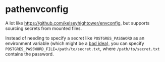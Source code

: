 # pathenvconfig

A lot like https://github.com/kelseyhightower/envconfig, but supports  sourcing secrets from mounted files.

Instead of needing to specify a secret like `POSTGRES_PASSWORD` as an environment variable (which might be a [bad idea](https://blog.nillsf.com/index.php/2020/02/24/dont-use-environment-variables-in-kubernetes-to-consume-secrets/)), you can specify `POSTGRES_PASSWORD_FILE=/path/to/secret.txt`, where `/path/to/secret.txt` contains the password.
